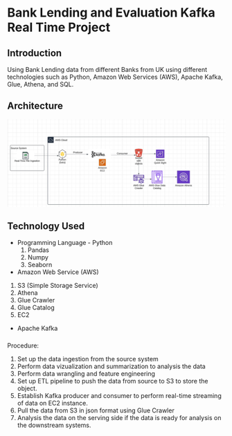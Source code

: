 # Bank Lending and Evaluation Kafka Real Time Project

## Introduction 
Using Bank Lending data from different Banks from UK using different technologies such as Python, Amazon Web Services (AWS), Apache Kafka, Glue, Athena, and SQL.

## Architecture 
<img src="ArchDiagram.jpg">

## Technology Used
- Programming Language - Python
  1. Pandas
  2. Numpy
  3. Seaborn
- Amazon Web Service (AWS)
1. S3 (Simple Storage Service)
2. Athena
3. Glue Crawler
4. Glue Catalog
5. EC2
- Apache Kafka

###
Procedure:
1. Set up the data ingestion from the source system
2. Perform data vizualization and summarization to analysis the data
3. Perform data wrangling and feature engineering
4. Set up ETL pipeline to push the data from source to S3 to store the object.
5. Establish Kafka producer and consumer to perform real-time streaming of data on EC2 instance.
6. Pull the data from S3 in json format using Glue Crawler
7. Analysis the data on the serving side if the data is ready for analysis on the downstream systems.
